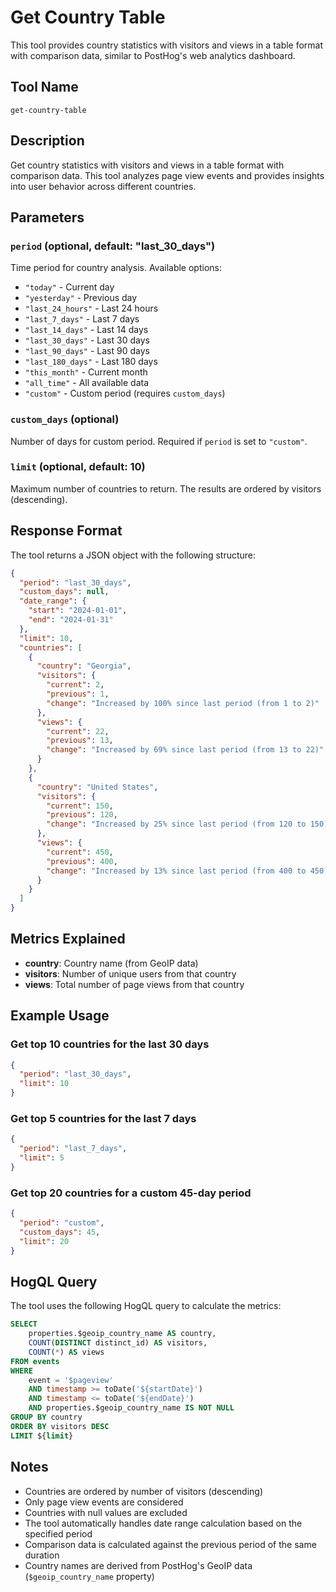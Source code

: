 # Get Country Table

This tool provides country statistics with visitors and views in a table format with comparison data, similar to PostHog's web analytics dashboard.

## Tool Name
`get-country-table`

## Description
Get country statistics with visitors and views in a table format with comparison data. This tool analyzes page view events and provides insights into user behavior across different countries.

## Parameters

### `period` (optional, default: "last_30_days")
Time period for country analysis. Available options:
- `"today"` - Current day
- `"yesterday"` - Previous day
- `"last_24_hours"` - Last 24 hours
- `"last_7_days"` - Last 7 days
- `"last_14_days"` - Last 14 days
- `"last_30_days"` - Last 30 days
- `"last_90_days"` - Last 90 days
- `"last_180_days"` - Last 180 days
- `"this_month"` - Current month
- `"all_time"` - All available data
- `"custom"` - Custom period (requires `custom_days`)

### `custom_days` (optional)
Number of days for custom period. Required if `period` is set to `"custom"`.

### `limit` (optional, default: 10)
Maximum number of countries to return. The results are ordered by visitors (descending).

## Response Format

The tool returns a JSON object with the following structure:

```json
{
  "period": "last_30_days",
  "custom_days": null,
  "date_range": {
    "start": "2024-01-01",
    "end": "2024-01-31"
  },
  "limit": 10,
  "countries": [
    {
      "country": "Georgia",
      "visitors": {
        "current": 2,
        "previous": 1,
        "change": "Increased by 100% since last period (from 1 to 2)"
      },
      "views": {
        "current": 22,
        "previous": 13,
        "change": "Increased by 69% since last period (from 13 to 22)"
      }
    },
    {
      "country": "United States",
      "visitors": {
        "current": 150,
        "previous": 120,
        "change": "Increased by 25% since last period (from 120 to 150)"
      },
      "views": {
        "current": 450,
        "previous": 400,
        "change": "Increased by 13% since last period (from 400 to 450)"
      }
    }
  ]
}
```

## Metrics Explained

- **country**: Country name (from GeoIP data)
- **visitors**: Number of unique users from that country
- **views**: Total number of page views from that country

## Example Usage

### Get top 10 countries for the last 30 days
```json
{
  "period": "last_30_days",
  "limit": 10
}
```

### Get top 5 countries for the last 7 days
```json
{
  "period": "last_7_days",
  "limit": 5
}
```

### Get top 20 countries for a custom 45-day period
```json
{
  "period": "custom",
  "custom_days": 45,
  "limit": 20
}
```

## HogQL Query

The tool uses the following HogQL query to calculate the metrics:

```sql
SELECT
    properties.$geoip_country_name AS country,
    COUNT(DISTINCT distinct_id) AS visitors,
    COUNT(*) AS views
FROM events
WHERE
    event = '$pageview'
    AND timestamp >= toDate('${startDate}')
    AND timestamp <= toDate('${endDate}')
    AND properties.$geoip_country_name IS NOT NULL
GROUP BY country
ORDER BY visitors DESC
LIMIT ${limit}
```

## Notes

- Countries are ordered by number of visitors (descending)
- Only page view events are considered
- Countries with null values are excluded
- The tool automatically handles date range calculation based on the specified period
- Comparison data is calculated against the previous period of the same duration
- Country names are derived from PostHog's GeoIP data (`$geoip_country_name` property) 